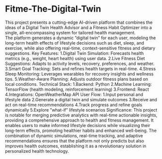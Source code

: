# Fitme-The-Digital-Twin
This project presents a cutting-edge AI-driven platform that combines the ideas of a Digital Twin Health Advisor and a Fitness Habit Optimizer into a single, all-encompassing system for tailored health management.  
The platform generates a dynamic ”digital twin” for each user, modeling the
long-term health effects of lifestyle decisions such as diet, sleep, and exercise, while also offering
real-time, context-sensitive fitness and dietary suggestions.
Key Features:
1.Digital Twin Simulation: Forecasts health metrics (e.g., weight, heart health) using user data.
2.Live Fitness Diet Suggestions: Adapts to activity levels, recovery, preferences, and weather.
3.Smart Goal Tracking: Sets and refines health targets in real-time.
4.Stress Sleep Monitoring: Leverages wearables for recovery insights and wellness tips.
5.Weather-Aware Planning: Adjusts outdoor fitness plans based on local conditions.
Technical Stack:
1.Backend: Python
2.Machine Learning: TensorFlow (health modeling, reinforcement learning)
3.Frontend: React
4.Integrations: OpenWeatherMap API
User Flow:
1.Input personal and lifestyle data
2.Generate a digital twin and simulate outcomes
3.Receive and act on real-time recommendations
4.Track progress and refine goals dynamically
5.Explore ”what-if” lifestyle scenarios
Significance:
This project is notable for merging predictive analytics with real-time actionable insights, providing
a comprehensive approach to health and fitness management. It enables users to make informed
lifestyle decisions while visualizing their long-term effects, promoting healthier habits and enhanced
well-being. The combination of dynamic simulations, real-time tracking, and adaptive recommendations
ensures that the platform not only predicts but also improves health outcomes, establishing
it as a revolutionary solution in personalized health technology.
